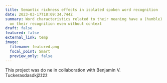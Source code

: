 ```yaml
---
title: Semantic richness effects in isolated spoken word recognition
date: 2023-03-17T18:09:34.744Z
summary: W﻿ord characteristics related to their meaning have a (humble) effect
  on their recognition even without context
draft: false
featured: false
external_link: temp
image:
  filename: featured.png
  focal_point: Smart
  preview_only: false
---
```

T﻿his project was do ne in collaboration with Benjamin V. Tuckerasdasdkjžžžž